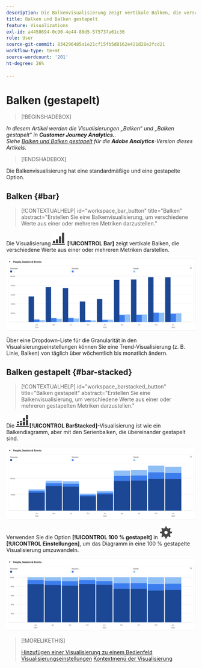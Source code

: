 ```yaml
---
description: Die Balkenvisualisierung zeigt vertikale Balken, die verschiedene Werte aus einer oder mehreren Metriken darstellen.
title: Balken und Balken gestapelt
feature: Visualizations
exl-id: a4458694-0c90-4e44-88d5-575737a61c36
role: User
source-git-commit: 834296485a1e21cf15fb5d8162e421d28e2fcd21
workflow-type: tm+mt
source-wordcount: '201'
ht-degree: 26%

---
```


# Balken (gestapelt)

>[!BEGINSHADEBOX]

*In diesem Artikel werden die Visualisierungen „Balken“ und „Balken gestapelt“ in **Customer Journey Analytics.**.<br/>Siehe [Balken und Balken gestapelt](https://experienceleague.adobe.com/en/docs/analytics/analyze/analysis-workspace/visualizations/bar) für die **Adobe Analytics**-Version dieses Artikels.*


>[!ENDSHADEBOX]

Die Balkenvisualisierung hat eine standardmäßige und eine gestapelte Option.

## Balken {#bar}

<!-- markdownlint-disable MD034 -->

>[!CONTEXTUALHELP]
>id="workspace_bar_button"
>title="Balken"
>abstract="Erstellen Sie eine Balkenvisualisierung, um verschiedene Werte aus einer oder mehreren Metriken darzustellen."

<!-- markdownlint-enable MD034 -->



Die Visualisierung ![GraphBarVertical](/help/assets/icons/GraphBarVertical.svg) **[!UICONTROL Bar]** zeigt vertikale Balken, die verschiedene Werte aus einer oder mehreren Metriken darstellen.

![Visualisierung der virtuellen Leiste mit mehreren Metriken, einschließlich Seitenansichten, Besuche, Eintritte und Austritte.](assets/bar.png)

Über eine Dropdown-Liste für die Granularität in den Visualisierungseinstellungen können Sie eine Trend-Visualisierung (z. B. Linie, Balken) von täglich über wöchentlich bis monatlich ändern.

## Balken gestapelt {#bar-stacked}

<!-- markdownlint-disable MD034 -->

>[!CONTEXTUALHELP]
>id="workspace_barstacked_button"
>title="Balken gestapelt"
>abstract="Erstellen Sie eine Balkenvisualisierung, um verschiedene Werte aus einer oder mehreren gestapelten Metriken darzustellen."

<!-- markdownlint-enable MD034 -->


Die ![GraphBarVerticalStacked](/help/assets/icons/GraphBarVerticalStacked.svg)**[!UICONTROL BarStacked]**-Visualisierung ist wie ein Balkendiagramm, aber mit den Serienbalken, die übereinander gestapelt sind.

![Gestapeltes Balkendiagramm mit mehreren Metriken.](assets/bar-stacked.png)

Verwenden Sie die Option **[!UICONTROL 100 % gestapelt]** in ![Einstellung](/help/assets/icons/Setting.svg) **[!UICONTROL Einstellungen]**, um das Diagramm in eine 100 % gestapelte Visualisierung umzuwandeln.

![Ein gestapeltes Balkendiagramm von 100 %.](assets/bar-stacked100.png)

>[!MORELIKETHIS]
>
>[Hinzufügen einer Visualisierung zu einem Bedienfeld](/help/analysis-workspace/visualizations/freeform-analysis-visualizations.md#add-visualizations-to-a-panel)
>[Visualisierungseinstellungen](/help/analysis-workspace/visualizations/freeform-analysis-visualizations.md#settings)
>[Kontextmenü der Visualisierung](/help/analysis-workspace/visualizations/freeform-analysis-visualizations.md#context-menu)
>

